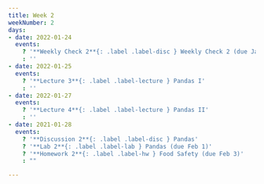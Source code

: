 ```yaml
---
title: Week 2
weekNumber: 2
days:
- date: 2022-01-24
  events:
    ? '**Weekly Check 2**{: .label .label-disc } Weekly Check 2 (due Jan 31)'
    : ''
- date: 2022-01-25
  events:
    ? '**Lecture 3**{: .label .label-lecture } Pandas I'
    : ''
- date: 2022-01-27
  events:
    ? '**Lecture 4**{: .label .label-lecture } Pandas II'
    : ''
- date: 2021-01-28
  events:
    ? '**Discussion 2**{: .label .label-disc } Pandas'
    ? '**Lab 2**{: .label .label-lab } Pandas (due Feb 1)'
    ? '**Homework 2**{: .label .label-hw } Food Safety (due Feb 3)'
    : ""

---
```

